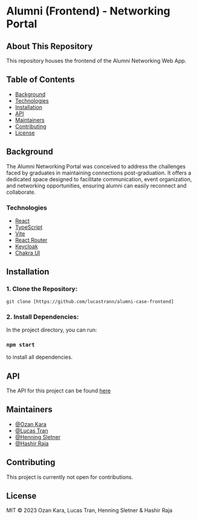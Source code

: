 # Alumni (Frontend) - Networking Portal

## About This Repository

This repository houses the frontend of the Alumni Networking Web App.

## Table of Contents

-   [Background](#background)
-   [Technologies](#Technologies)
-   [Installation](#Installation)
-   [API](#API)
-   [Maintainers](#Maintainers)
-   [Contributing](#Contributing)
-   [License](#License)

## Background

The Alumni Networking Portal was conceived to
address the challenges faced by graduates in maintaining connections post-graduation.
It offers a dedicated space designed to facilitate communication,
event organization, and networking opportunities, ensuring alumni can easily reconnect and collaborate.

### Technologies

-   [React](https://reactjs.org/)
-   [TypeScript](https://www.typescriptlang.org/)
-   [Vite](https://vitejs.dev/)
-   [React Router](https://reactrouter.com/)
-   [Keycloak](https://www.keycloak.org/)
-   [Chakra UI](https://chakra-ui.com/)

## Installation

### 1. Clone the Repository:

```shell
git clone [https://github.com/lucastrann/alumni-case-frontend]
```

### 2. Install Dependencies:

In the project directory, you can run:

### `npm start`

to install all dependencies.

## API

The API for this project can be found [here](https://github.com/OzKara/alumni-backend)

## Maintainers

-   [@Ozan Kara](https://github.com/OzKara)
-   [@Lucas Tran](https://github.com/lucastrann)
-   [@Henning Sletner](https://github.com/HennningS)
-   [@Hashir Raja](https://github.com/hashirraja)

## Contributing

This project is currently not open for contributions.

## License

MIT © 2023 Ozan Kara, Lucas Tran, Henning Sletner & Hashir Raja
